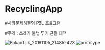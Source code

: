 # RecyclingApp
#사회문제해결형 PBL 프로그램

#주제 : 쓰레기 불법 투기 근절 대책


![KakaoTalk_20191105_214859423](https://user-images.githubusercontent.com/40001772/68209164-2055dd00-0016-11ea-8825-5ba3a6c32468.jpg)
![prototype](https://user-images.githubusercontent.com/40001772/68208914-9efe4a80-0015-11ea-9aa2-d2f759c1e2c9.png)
